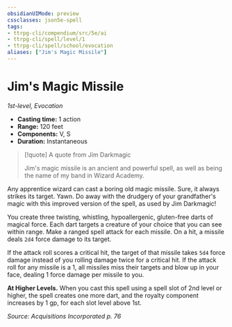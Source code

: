 ```yaml
---
obsidianUIMode: preview
cssclasses: json5e-spell
tags:
- ttrpg-cli/compendium/src/5e/ai
- ttrpg-cli/spell/level/1
- ttrpg-cli/spell/school/evocation
aliases: ["Jim's Magic Missile"]
---
```

# Jim's Magic Missile
*1st-level, Evocation*  

- **Casting time:** 1 action
- **Range:** 120 feet
- **Components:** V, S
- **Duration:** Instantaneous

> [!quote] A quote from Jim Darkmagic  
> 
> Jim's magic missile is an ancient and powerful spell, as well as being the name of my band in Wizard Academy.

Any apprentice wizard can cast a boring old magic missile. Sure, it always strikes its target. Yawn. Do away with the drudgery of your grandfather's magic with this improved version of the spell, as used by Jim Darkmagic!

You create three twisting, whistling, hypoallergenic, gluten-free darts of magical force. Each dart targets a creature of your choice that you can see within range. Make a ranged spell attack for each missile. On a hit, a missile deals `2d4` force damage to its target.

If the attack roll scores a critical hit, the target of that missile takes `5d4` force damage instead of you rolling damage twice for a critical hit. If the attack roll for any missile is a 1, all missiles miss their targets and blow up in your face, dealing 1 force damage per missile to you.

**At Higher Levels.** When you cast this spell using a spell slot of 2nd level or higher, the spell creates one more dart, and the royalty component increases by 1 gp, for each slot level above 1st.

*Source: Acquisitions Incorporated p. 76*